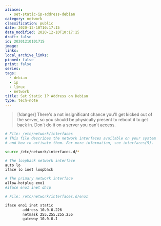 ```yaml
---
aliases:
  - set-static-ip-address-debian
category: network
classification: public
date: 2020-12-10T10:17:15
date_modified: 2020-12-10T10:17:15
draft: false
id: 20201210101715
image: 
links: 
local_archive_links: 
pinned: false
print: false
series: 
tags:
  - debian
  - ip
  - linux
  - network
title: Set Static IP Address on Debian
type: tech-note
---
```


> [!danger]
> There's a not insignificant chance you'll get kicked out of the server, so you should be physically present to reboot it to get back in. Don't do it on a server you can't access.

```sh
# File: /etc/network/interfaces
# This file describes the network interfaces available on your system
# and how to activate them. For more information, see interfaces(5).

source /etc/network/interfaces.d/*

# The loopback network interface
auto lo
iface lo inet loopback

# The primary network interface
allow-hotplug eno1
#iface eno1 inet dhcp
```

```sh
# File: /etc/network/interfaces.d/eno1

iface eno1 inet static
        address 10.0.0.226
        netmask 255.255.255.255
        gateway 10.0.0.1
```